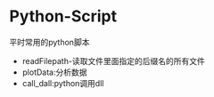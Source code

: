 # Python-Script
平时常用的python脚本

- readFilepath-读取文件里面指定的后缀名的所有文件
- plotData:分析数据
- call_dall:python调用dll